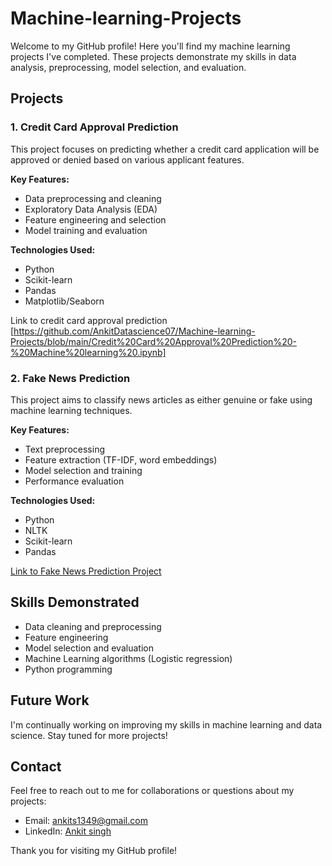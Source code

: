 # Machine-learning-Projects

Welcome to my GitHub profile! Here you'll find my machine learning projects I've completed. These projects demonstrate my skills in data analysis, preprocessing, model selection, and evaluation.

## Projects

### 1. Credit Card Approval Prediction

This project focuses on predicting whether a credit card application will be approved or denied based on various applicant features.

**Key Features:**
- Data preprocessing and cleaning
- Exploratory Data Analysis (EDA)
- Feature engineering and selection
- Model training and evaluation

**Technologies Used:**
- Python
- Scikit-learn
- Pandas
- Matplotlib/Seaborn

Link to credit card approval prediction [https://github.com/AnkitDatascience07/Machine-learning-Projects/blob/main/Credit%20Card%20Approval%20Prediction%20-%20Machine%20learning%20.ipynb]



### 2. Fake News Prediction

This project aims to classify news articles as either genuine or fake using machine learning techniques.

**Key Features:**
- Text preprocessing
- Feature extraction (TF-IDF, word embeddings)
- Model selection and training
- Performance evaluation

**Technologies Used:**
- Python
- NLTK
- Scikit-learn
- Pandas

[Link to Fake News Prediction Project]([https://github.com/yourusername/fake-news-prediction](https://github.com/AnkitDatascience07/Machine-learning-Projects/blob/main/Fake%20news%20prediction%20-%20Machine%20learning%20.ipynb))

## Skills Demonstrated

- Data cleaning and preprocessing
- Feature engineering
- Model selection and evaluation
- Machine Learning algorithms (Logistic regression)
- Python programming

## Future Work

I'm continually working on improving my skills in machine learning and data science. Stay tuned for more projects!

## Contact

Feel free to reach out to me for collaborations or questions about my projects:

- Email: ankits1349@gmail.com
- LinkedIn: [Ankit singh](www.linkedin.com/in/ankit-singh-data07)

Thank you for visiting my GitHub profile!
